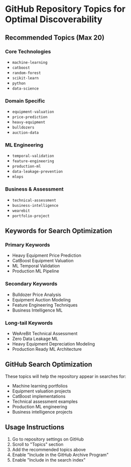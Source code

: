 # GitHub Repository Topics for Optimal Discoverability

## Recommended Topics (Max 20)

### Core Technologies
- `machine-learning`
- `catboost`
- `random-forest`
- `scikit-learn`
- `python`
- `data-science`

### Domain Specific
- `equipment-valuation`
- `price-prediction`
- `heavy-equipment`
- `bulldozers`
- `auction-data`

### ML Engineering
- `temporal-validation`
- `feature-engineering`
- `production-ml`
- `data-leakage-prevention`
- `mlops`

### Business & Assessment
- `technical-assessment`
- `business-intelligence`
- `wearebit`
- `portfolio-project`

## Keywords for Search Optimization

### Primary Keywords
- Heavy Equipment Price Prediction
- CatBoost Equipment Valuation
- ML Temporal Validation
- Production ML Pipeline

### Secondary Keywords
- Bulldozer Price Analysis
- Equipment Auction Modeling
- Feature Engineering Techniques
- Business Intelligence ML

### Long-tail Keywords
- WeAreBit Technical Assessment
- Zero Data Leakage ML
- Heavy Equipment Depreciation Modeling
- Production Ready ML Architecture

## GitHub Search Optimization

These topics will help the repository appear in searches for:
- Machine learning portfolios
- Equipment valuation projects
- CatBoost implementations
- Technical assessment examples
- Production ML engineering
- Business intelligence projects

## Usage Instructions

1. Go to repository settings on GitHub
2. Scroll to "Topics" section
3. Add the recommended topics above
4. Enable "Include in the GitHub Archive Program"
5. Enable "Include in the search index"
